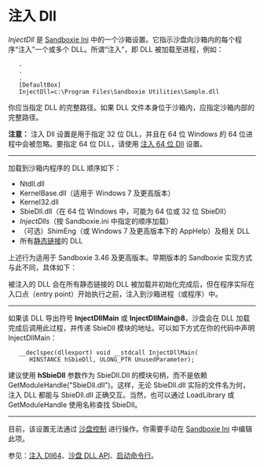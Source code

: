 # 注入 Dll

_InjectDll_ 是 [Sandboxie Ini](SandboxieIni.md) 中的一个沙箱设置。它指示沙盘向沙箱内的每个程序“注入”一个或多个 DLL。所谓“注入”，即 DLL 被加载至进程，例如：

```
   .
   .
   .
   [DefaultBox]
   InjectDll=c:\Program Files\Sandboxie Utilities\Sample.dll
```

你应当指定 DLL 的完整路径。如果 DLL 文件本身位于沙箱内，应指定沙箱内部的完整路径。

**注意：** 注入 Dll 设置是用于指定 32 位 DLL，并且在 64 位 Windows 的 64 位进程中会被忽略。要指定 64 位 DLL，请使用 [注入 64 位 Dll](InjectDll64.md) 设置。

* * *

加载到沙箱内程序的 DLL 顺序如下：

*   Ntdll.dll
*   KernelBase.dll（适用于 Windows 7 及更高版本）
*   Kernel32.dll
*   SbieDll.dll（在 64 位 Windows 中，可能为 64 位或 32 位 SbieDll）
*   _InjectDlls_（按 Sandboxie.ini 中指定的顺序加载）
*   （可选）ShimEng（或 Windows 7 及更高版本下的 AppHelp）及相关 DLL
*   所有[静态链接](https://msdn.microsoft.com/en-us/library/ms684184(VS.85).aspx)的 DLL

上述行为适用于 Sandboxie 3.46 及更高版本。早期版本的 Sandboxie 实现方式与此不同，具体如下：

被注入的 DLL 会在所有静态链接的 DLL 被加载并初始化完成后，但在程序实际在入口点（entry point）开始执行之前，注入到沙箱进程（或程序）中。

* * *

如果该 DLL 导出符号 **InjectDllMain** 或 **InjectDllMain@8**，沙盘会在 DLL 加载完成后调用此过程，并传递 SbieDll 模块的地址。可以如下方式在你的代码中声明 InjectDllMain：

```
   __declspec(dllexport) void __stdcall InjectDllMain(
      HINSTANCE hSbieDll, ULONG_PTR UnusedParameter);
```

建议使用 **hSbieDll** 参数作为 SbieDll.Dll 的模块句柄，而不是依赖 GetModuleHandle("SbieDll.dll")。这样，无论 SbieDll.dll 实际的文件名为何，注入 DLL 都能与 SbieDll.dll 正确交互。当然，也可以通过 LoadLibrary 或 GetModuleHandle 使用名称查找 SbieDll。

* * *

目前，该设置无法通过 [沙盘控制](SandboxieControl.md) 进行操作。你需要手动在 [Sandboxie Ini](SandboxieIni.md) 中编辑此项。

参见：[注入 Dll64](InjectDll64.md)、[沙盘 DLL API](SBIEDLLAPI.md)、[启动命令行](StartCommandLine.md)。